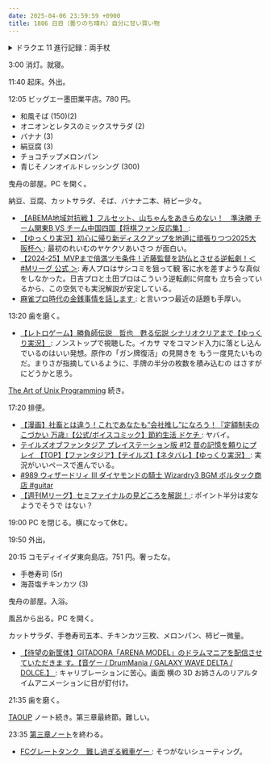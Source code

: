 ```yaml
---
date: 2025-04-06 23:59:59 +0900
title: 1806 日目（曇りのち晴れ）自分に甘い買い物
---
```


<details><summary>ドラクエ 11 進行記録：両手杖</summary>
<p>そうびぶくろの両手杖品目を増やす。結論から言うと今晩でやれることは全部やった。
アークマージやグレイトドラゴンを狩りまくり、べらぼうに高価な杖を買ったりと、濃密なプレイになった。</p>

<p>鍛冶のコツは同じ名前の品に対して、出来の良い（ボーナス値の高い）順に作っていくことだ。</p>

<p>ドラゴンの杖の鍛造に必要なほのおの樹木は要注意。
入手経路が火山の洞窟のキラキラ一つしかない。これまでで初めての事案だ。
これを持っている魔物はラスボス直前までゲームを進行すると絶えてしまっている。</p>
</details>

3:00 消灯。就寝。

11:40 起床。外出。

12:05 ビッグエー墨田業平店。780 円。

* 和風そば (150)(2)
* オニオンとレタスのミックスサラダ (2)
* バナナ (3)
* 絹豆腐 (3)
* チョコチップメロンパン
* 青じそノンオイルドレッシング (300)

曳舟の部屋。PC を開く。

納豆、豆腐、カットサラダ、そば、バナナ二本、柿ピー少々。

* [【ABEMA地域対抗戦 】フルセット、山ちゃんをあきらめない！　準決勝 チーム関東B
  VS チーム中国四国【将棋ファン反応集】
  ](https://www.youtube.com/watch?v=Mzx_1ba_aMo): 
* [【ゆっくり実況】初心に帰り新ディスクアップを地道に頑張りつつ2025大阪杯へ
  ](https://www.youtube.com/watch?v=jDFFg43x2NQ): 最初のれいむのヤケクソあいさつ
  が面白い。
* [【2024-25】MVPまで倍満ツモ条件！近藤監督を訪仏とさせる逆転劇！＜#Mリーグ 公式
  ＞](https://www.youtube.com/watch?v=oklQMAGTKkE): 寿人プロはサシコミを狙って観
  客に水を差すような真似をしなかった。日吉プロと土田プロはこういう逆転劇に何度も
  立ち会っているから、この空気でも実況解説が安定している。
* [麻雀プロ時代の金銭事情を話します
  ](https://www.youtube.com/watch?v=d6JrS7CFzOE): と言いつつ最近の話題も手厚い。

13:20 歯を磨く。

* [【レトロゲーム】勝負師伝説　哲也　甦る伝説 シナリオクリアまで【ゆっくり実況】
  ](https://www.youtube.com/watch?v=vIhi-KBbcos): ノンストップで視聴した。イカサ
  マをコマンド入力に落とし込んでいるのはいい発想。原作の「ガン牌復活」の見開きを
  もう一度見たいものだ。まりさが指摘しているように、手牌の半分の枚数を積み込むの
  はさすがにどうかと思う。

[The Art of Unix Programming][TAOUP] 続き。

17:20 排便。

* [【漫画】社畜とは違う！これであなたも“会社推し”になろう！『定額制夫のこづかい
  万歳』【公式/ボイスコミック】節約生活 ドケチ
  ](https://www.youtube.com/watch?v=bWA1Ecoulbw): ヤバイ。
* [テイルズオブファンタジア プレイステーション版 #12 昔の記憶を頼りにプレイ
  【TOP】【ファンタジア】【テイルズ】【ネタバレ】【ゆっくり実況】
  ](https://www.youtube.com/watch?v=SnSUMEvI3_0): 実況がいいペースで進んでいる。
* [#989 ウィザードリィ III ダイヤモンドの騎士 Wizardry3 BGM ボルタック商店
  #guitar](https://www.youtube.com/watch?v=ogWU3f1I4HI)
* [【週刊Mリーグ】セミファイナルの見どころを解説！
  ](https://www.youtube.com/watch?v=kgSAa0YiSkI): ポイント半分は変なようでそうで
  はない？

19:00 PC を閉じる。横になって休む。

19:50 外出。

20:15 コモディイイダ東向島店。751 円。奢ったな。

* 手巻寿司 (5r)
* 海苔塩チキンカツ (3)

曳舟の部屋。入浴。

風呂から出る。PC を開く。

カットサラダ、手巻寿司五本、チキンカツ三枚、メロンパン、柿ピー微量。

* [【待望の新筐体】GITADORA「ARENA MODEL」のドラムマニアを配信させていただきま
  す。【音ゲー / DrumMania / GALAXY WAVE DELTA / DOLCE.】
  ](https://www.youtube.com/watch?v=n6eVcJX49hM): キャリブレーションに苦心。画面
  横の 3D お姉さんのリアルタイムアニメーションに目が釘付け。

21:35 歯を磨く。

[TAOUP] ノート続き。第三章最終節。難しい。

23:35 [第三章ノート][5]を終わる。

* [FCグレートタンク　難し過ぎる戦車ゲー
  ](https://www.youtube.com/watch?v=P8KlQfWBtUY): そつがないシューティング。

[5]: <https://github.com/showa-yojyo/taoup/issues/5>
[TAOUP]: <http://www.catb.org/esr/writings/taoup/html>
